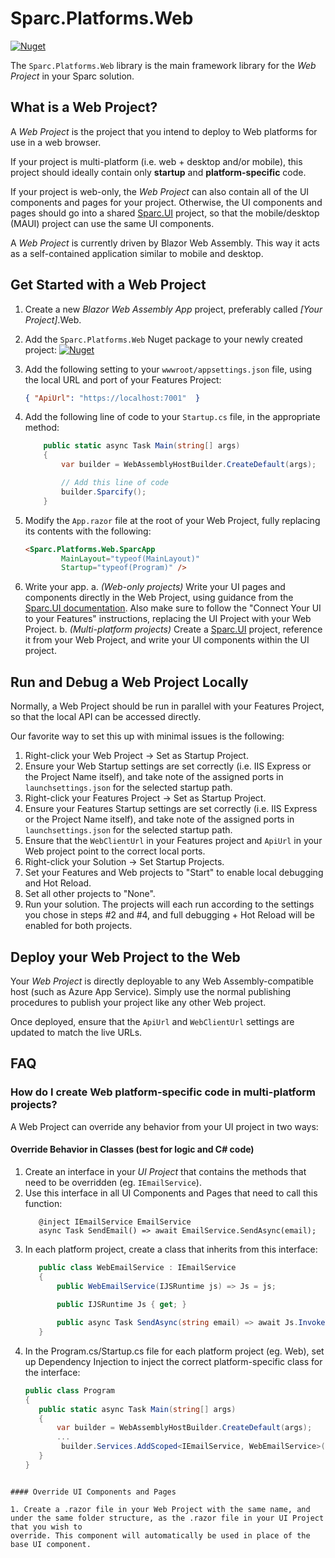 # Sparc.Platforms.Web

[![Nuget](https://img.shields.io/nuget/v/Sparc.Platforms.Web?label=Sparc.Platforms.Web)](https://www.nuget.org/packages/Sparc.Platforms.Web/)

The `Sparc.Platforms.Web` library is the main framework library for the *Web Project* in your Sparc solution.

## What is a Web Project?

A *Web Project* is the project that you intend to deploy to Web platforms for use in a web browser.

If your project is multi-platform (i.e. web + desktop and/or mobile), this project should ideally contain only **startup** and **platform-specific** code.

If your project is web-only, the *Web Project* can also contain all of the UI components and pages for your project. 
Otherwise, the UI components and pages should go into a shared [Sparc.UI](/Sparc.UI) project, so 
that the mobile/desktop (MAUI) project can use the same UI components.

A *Web Project* is currently driven by Blazor Web Assembly. This way it acts as a self-contained application similar to mobile and desktop.

## Get Started with a Web Project

1. Create a new *Blazor Web Assembly App* project, preferably called *[Your Project]*.Web.
2. Add the `Sparc.Platforms.Web` Nuget package to your newly created project: 
[![Nuget](https://img.shields.io/nuget/v/Sparc.Platforms.Web?label=Sparc.Platforms.Web)](https://www.nuget.org/packages/Sparc.Platforms.Web/)
3. Add the following setting to your `wwwroot/appsettings.json` file, using the local URL and port of your Features Project:
    ```json
    { "ApiUrl": "https://localhost:7001"  }
    ```
4. Add the following line of code to your `Startup.cs` file, in the appropriate method:

    ```csharp
        public static async Task Main(string[] args)
        {
            var builder = WebAssemblyHostBuilder.CreateDefault(args);

            // Add this line of code
            builder.Sparcify();
        }
    ```
5. Modify the `App.razor` file at the root of your Web Project, fully replacing its contents with the following:
    ```html
    <Sparc.Platforms.Web.SparcApp 
            MainLayout="typeof(MainLayout)" 
            Startup="typeof(Program)" />
    ```

6. Write your app.
    a. *(Web-only projects)* Write your UI pages and components directly in the Web Project, using guidance from the [Sparc.UI documentation](/Sparc.UI). Also make sure to follow the "Connect Your UI to your Features" instructions, replacing the UI Project with your Web Project.
    b. *(Multi-platform projects)* Create a [Sparc.UI](/Sparc.UI) project, reference it from your Web Project, and write your UI components within the UI project.

## Run and Debug a Web Project Locally

Normally, a Web Project should be run in parallel with your Features Project, so that the local API can be accessed directly. 

Our favorite way to set this up with minimal issues is the following:

1. Right-click your Web Project -> Set as Startup Project.
2. Ensure your Web Startup settings are set correctly (i.e. IIS Express or the Project Name itself), and take note of the assigned ports in `launchsettings.json` for the selected startup path.
3. Right-click your Features Project -> Set as Startup Project.
4. Ensure your Features Startup settings are set correctly (i.e. IIS Express or the Project Name itself), and take note of the assigned ports in `launchsettings.json` for the selected startup path.
5. Ensure that the `WebClientUrl` in your Features project and `ApiUrl` in your Web project point to the correct local ports.
6. Right-click your Solution -> Set Startup Projects.
7. Set your Features and Web projects to "Start" to enable local debugging and Hot Reload.
8. Set all other projects to "None".
9. Run your solution. The projects will each run according to the settings you chose in steps #2 and #4, and full debugging + Hot Reload will be enabled for both projects.

## Deploy your Web Project to the Web

Your *Web Project* is directly deployable to any Web Assembly-compatible host (such as Azure App Service). Simply use the normal publishing procedures
to publish your project like any other Web project.

Once deployed, ensure that the `ApiUrl` and `WebClientUrl` settings are updated to match the live URLs.

## FAQ

### How do I create Web platform-specific code in multi-platform projects?

A Web Project can override any behavior from your UI project in two ways:

#### Override Behavior in Classes (best for logic and C# code)

1. Create an interface in your *UI Project* that contains the methods that need to be overridden (eg. `IEmailService`).
2. Use this interface in all UI Components and Pages that need to call this function:
    ```razor
       @inject IEmailService EmailService
       async Task SendEmail() => await EmailService.SendAsync(email);
    ```
3. In each platform project, create a class that inherits from this interface:
    ```csharp
       public class WebEmailService : IEmailService
       {
           public WebEmailService(IJSRuntime js) => Js = js;
       
           public IJSRuntime Js { get; }

           public async Task SendAsync(string email) => await Js.InvokeVoidAsync("goToHref", $"mailto:{email}");
       }
    ```
3. In the Program.cs/Startup.cs file for each platform project (eg. Web), set up Dependency Injection to inject the correct platform-specific class for the interface:
    ```csharp
    public class Program 
    {
       public static async Task Main(string[] args)
       {
           var builder = WebAssemblyHostBuilder.CreateDefault(args);
           ...
            builder.Services.AddScoped<IEmailService, WebEmailService>();
       }
    }
```

#### Override UI Components and Pages

1. Create a .razor file in your Web Project with the same name, and under the same folder structure, as the .razor file in your UI Project that you wish to 
override. This component will automatically be used in place of the base UI component.